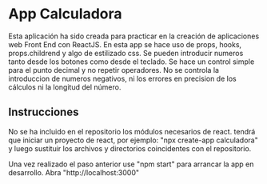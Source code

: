 # App Calculadora
Esta aplicación ha sido creada para practicar en la creación de aplicaciones web Front End con ReactJS. En esta app se hace uso de props, hooks, props.childrend y algo de estilizado css. Se pueden introducir numeros tanto desde los botones como desde el teclado. Se hace un control simple para el punto decimal y no repetir operadores. No se controla la introduccion de numeros negativos, ni los errores en precision de los cálculos ni la longitud del número.

## Instrucciones
No se ha incluido en el repositorio los módulos necesarios de react. tendrá que iniciar un proyecto de react, por ejemplo: "npx create-app calculadora" y luego sustituir los archivos y directorios coincidentes con el repositorio.

Una vez realizado el paso anterior use "npm start" para arrancar la app en desarrollo. Abra "http://localhost:3000"

